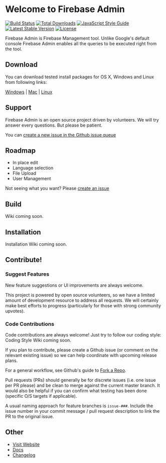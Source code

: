 # Welcome to Firebase Admin

[![Build Status](https://travis-ci.org/codefoxes/firebase-admin.svg?branch=master)](https://travis-ci.org/codefoxes/firebase-admin)
[![Total Downloads](https://firebaseadmin.com/download-count.svg)](https://firebaseadmin.com/#download)
[![JavaScript Style Guide](https://img.shields.io/badge/code%20style-standard-brightgreen.svg)](http://standardjs.com/)
[![Latest Stable Version](https://firebaseadmin.com/current-version.svg)](https://firebaseadmin.com/changelog.html)
[![License](https://firebaseadmin.com/license.svg)](blob/master/license.md)

Firebase Admin is Firebase Management tool. Unlike Google's default console Firebase Admin enables all the queries to be executed right from the tool.

## Download
You can download tested install packages for OS X, Windows and Linux from following links:

[Windows](https://firebaseadmin.com/download.php?os=windows) | [Mac](https://firebaseadmin.com/download.php?os=mac) | [Linux](https://firebaseadmin.com/download.php?os=linux)


## Support
Firebase Admin is an open source project driven by volunteers. We will try answer every questions. But please be patient.

You can [create a new issue in the Github issue queue](issues)
## Roadmap
- In place edit
- Language selection
- File Upload
- User Management

Not seeing what you want? Please [create an issue](issues)
## Build
Wiki coming soon.
## Installation
Installation Wiki coming soon.

## Contribute!

### Suggest Features

New feature suggestions or UI improvements are always welcome.

This project is powered by open source volunteers, so we have a limited amount of development resource to address all requests. We will certainly make best efforts to progress (particularly for those with strong community upvotes).

### Code Contributions

Code contributions are always welcome! Just try to follow our coding style: Coding Style Wiki coming soon.

If you plan to contribute, please create a Github issue (or comment on the relevant existing issue) so we can help coordinate with upcoming release plans.

For a general workflow, see Github's guide to [Fork a Repo](https://help.github.com/articles/fork-a-repo/).

Pull requests (PRs) should generally be for discrete issues (i.e. one issue per PR please) and be clean to merge against the current master branch. It would also be helpful if you can confirm what testing has been done (specific O/S targets if applicable).

A usual naming approach for feature branches is `issue-###`. Include the issue number in your commit message / pull request description to link the PR to the original issue.

## Other
 - [Visit Website](https://firebaseadmin.com/)
 - [Docs](http://docs.codefoxes.com/firebase-admin/)
 - [Changelog](https://firebaseadmin.com/changelog.html)
